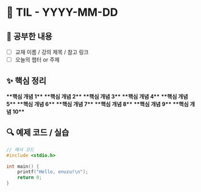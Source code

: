 # 📘 TIL - YYYY-MM-DD

## 📍 공부한 내용
- [ ] 교재 이름 / 강의 제목 / 참고 링크
- [ ] 오늘의 챕터 or 주제

## ✨ 핵심 정리
**\*\*핵심 개념 1\*\*** 
**\*\*핵심 개념 2\*\*** 
**\*\*핵심 개념 3\*\***
**\*\*핵심 개념 4\*\*** 
**\*\*핵심 개념 5\*\*** 
**\*\*핵심 개념 6\*\*** 
**\*\*핵심 개념 7\*\*** 
**\*\*핵심 개념 8\*\*** 
**\*\*핵심 개념 9\*\*** 
**\*\*핵심 개념 10\*\*** 

## 🔍 예제 코드 / 실습

```c
// 예시 코드
#include <stdio.h>

int main() {
    printf("Hello, enuzu!\n");
    return 0;
}
